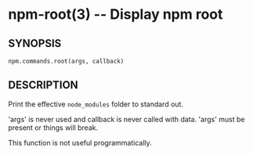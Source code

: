npm-root(3) -- Display npm root
===============================










































<extoc></extoc>

## SYNOPSIS

    npm.commands.root(args, callback)

## DESCRIPTION

Print the effective `node_modules` folder to standard out.

'args' is never used and callback is never called with data.
'args' must be present or things will break.

This function is not useful programmatically.
